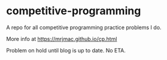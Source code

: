 # competitive-programming

A repo for all competitive programming practice problems I do.

More info at https://mrjmac.github.io/cp.html

Problem on hold until blog is up to date. No ETA.
